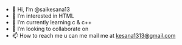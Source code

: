 - 👋 Hi, I’m @saikesana13
- 👀 I’m interested in HTML
- 🌱 I’m currently learning c & c++
- 💞️ I’m looking to collaborate on 
- 📫 How to reach me u can  me mail me at kesana1313@gmail.com

<!---
saikesana13/saikesana13 is a ✨ special ✨ repository because its `README.md` (this file) appears on your GitHub profile.
You can click the Preview link to take a look at your changes.
--->
